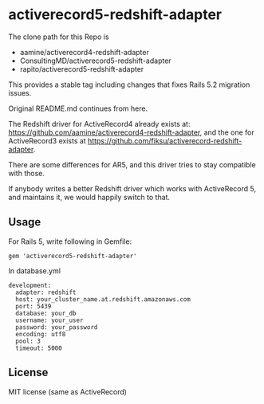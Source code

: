 activerecord5-redshift-adapter
==============================

The clone path for this Repo is 
 - aamine/activerecord4-redshift-adapter
 - ConsultingMD/activerecord5-redshift-adapter
 - rapito/activerecord5-redshift-adapter

This provides a stable tag including changes that fixes Rails 5.2 migration issues.

Original README.md continues from here.

The Redshift driver for ActiveRecord4 already exists at:
https://github.com/aamine/activerecord4-redshift-adapter, and the one for
ActiveRecord3 exists at https://github.com/fiksu/activerecord-redshift-adapter.

There are some differences for AR5, and this driver tries to stay compatible
with those.

If anybody writes a better Redshift driver which works with ActiveRecord 5,
and maintains it, we would happily switch to that.

Usage
-------------------

For Rails 5, write following in Gemfile:
```
gem 'activerecord5-redshift-adapter'
```

In database.yml
```
development:
  adapter: redshift
  host: your_cluster_name.at.redshift.amazonaws.com
  port: 5439
  database: your_db
  username: your_user
  password: your_password
  encoding: utf8
  pool: 3
  timeout: 5000
```

License
---------

MIT license (same as ActiveRecord)
